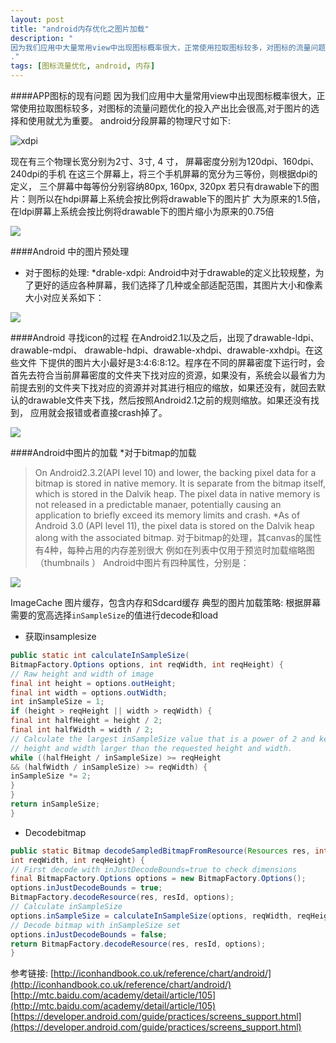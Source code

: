```yaml
---
layout: post
title: "android内存优化之图片加载"
description: "
因为我们应用中大量常用view中出现图标概率很大，正常使用拉取图标较多，对图标的流量问题优化的投入产出比会很高。
."
tags: [图标流量优化, android, 内存]
---
```

####APP图标的现有问题
因为我们应用中大量常用view中出现图标概率很大，正常使用拉取图标较多，对图标的流量问题优化的投入产出比会很高,对于图片的选择和使用就尤为重要。 
android分段屏幕的物理尺寸如下:

![xdpi](http://upload-images.jianshu.io/upload_images/928566-f5427c984a4ea787.png?imageMogr2/auto-orient/strip%7CimageView2/2/w/1240)


现在有三个物理长宽分别为2寸、3寸, 4 寸，
屏幕密度分别为120dpi、160dpi、240dpi的手机
在这三个屏幕上，将三个手机屏幕的宽分为三等份，则根据dpi的定义，
三个屏幕中每等份分别容纳80px, 160px, 320px
若只有drawable下的图片：则所以在hdpi屏幕上系统会按比例将drawable下的图片扩
大为原来的1.5倍，在ldpi屏幕上系统会按比例将drawable下的图片缩小为原来的0.75倍

![](http://upload-images.jianshu.io/upload_images/928566-852eb62c33b7c57d.jpg?imageMogr2/auto-orient/strip%7CimageView2/2/w/1240)

####Android 中的图片预处理
* 对于图标的处理:
*drable-xdpi:
Android中对于drawable的定义比较规整，为了更好的适应各种屏幕，我们选择了几种或全部适配范围，其图片大小和像素大小对应关系如下：

![](http://upload-images.jianshu.io/upload_images/928566-75c1fcc5680cac1f.png?imageMogr2/auto-orient/strip%7CimageView2/2/w/1240)

####Android 寻找icon的过程
在Android2.1以及之后，出现了drawable-ldpi、drawable-mdpi、
drawable-hdpi、drawable-xhdpi、drawable-xxhdpi。在这些文件
下提供的图片大小最好是3:4:6:8:12。程序在不同的屏幕密度下运行时，会
首先去符合当前屏幕密度的文件夹下找对应的资源，如果没有，系统会以最省力为
前提去别的文件夹下找对应的资源并对其进行相应的缩放，如果还没有，就回去默
认的drawable文件夹下找，然后按照Android2.1之前的规则缩放。如果还没有找到，
应用就会报错或者直接crash掉了。

![](http://upload-images.jianshu.io/upload_images/928566-dc82f9534b45f79b.png?imageMogr2/auto-orient/strip%7CimageView2/2/w/1240)

####Android中图片的加载
*对于bitmap的加载
>On Android2.3.2(API level 10) and lower, the backing pixel data for a bitmap is stored in native memory. It is separate from the bitmap itself, which is stored in the Dalvik heap. The pixel data in native memory is not released in a predictable manaer, potentially causing an application to briefly exceed its memory limits and crash. *As of Android 3.0 (API level 11), the pixel data is stored on the Dalvik heap along with the associated bitmap.
对于bitmap的处理，其canvas的属性有4种，每种占用的内存差别很大
例如在列表中仅用于预览时加载缩略图（thumbnails ）
Android中图片有四种属性，分别是：

![](http://upload-images.jianshu.io/upload_images/928566-340c639b4e4e11c9.png?imageMogr2/auto-orient/strip%7CimageView2/2/w/1240)

ImageCache 图片缓存，包含内存和Sdcard缓存
典型的图片加载策略: 根据屏幕需要的宽高选择`inSampleSize`的值进行decode和load
* 获取insamplesize
```java
public static int calculateInSampleSize(
BitmapFactory.Options options, int reqWidth, int reqHeight) {
// Raw height and width of image
final int height = options.outHeight;
final int width = options.outWidth;
int inSampleSize = 1;
if (height > reqHeight || width > reqWidth) {
final int halfHeight = height / 2;
final int halfWidth = width / 2;
// Calculate the largest inSampleSize value that is a power of 2 and keeps both
// height and width larger than the requested height and width.
while ((halfHeight / inSampleSize) >= reqHeight
&& (halfWidth / inSampleSize) >= reqWidth) {
inSampleSize *= 2;
}
}
return inSampleSize;
}
```
*  Decodebitmap
```java
public static Bitmap decodeSampledBitmapFromResource(Resources res, int resId,
int reqWidth, int reqHeight) {
// First decode with inJustDecodeBounds=true to check dimensions
final BitmapFactory.Options options = new BitmapFactory.Options();
options.inJustDecodeBounds = true;
BitmapFactory.decodeResource(res, resId, options);
// Calculate inSampleSize
options.inSampleSize = calculateInSampleSize(options, reqWidth, reqHeight);
// Decode bitmap with inSampleSize set
options.inJustDecodeBounds = false;
return BitmapFactory.decodeResource(res, resId, options);
}
```
参考链接:
[http://iconhandbook.co.uk/reference/chart/android/](http://iconhandbook.co.uk/reference/chart/android/)
[http://mtc.baidu.com/academy/detail/article/105](http://mtc.baidu.com/academy/detail/article/105)
[https://developer.android.com/guide/practices/screens_support.html](https://developer.android.com/guide/practices/screens_support.html)
